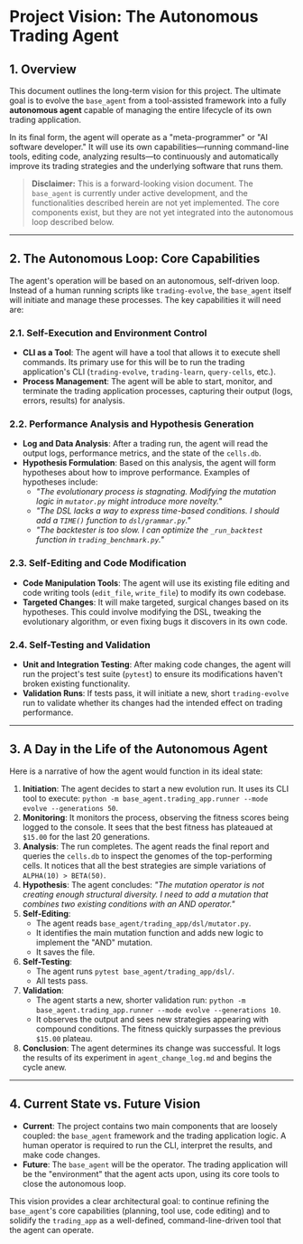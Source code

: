 # Project Vision: The Autonomous Trading Agent

## 1. Overview

This document outlines the long-term vision for this project. The ultimate goal is to evolve the `base_agent` from a tool-assisted framework into a fully **autonomous agent** capable of managing the entire lifecycle of its own trading application.

In its final form, the agent will operate as a "meta-programmer" or "AI software developer." It will use its own capabilities—running command-line tools, editing code, analyzing results—to continuously and automatically improve its trading strategies and the underlying software that runs them.

> **Disclaimer:** This is a forward-looking vision document. The `base_agent` is currently under active development, and the functionalities described herein are not yet implemented. The core components exist, but they are not yet integrated into the autonomous loop described below.

---

## 2. The Autonomous Loop: Core Capabilities

The agent's operation will be based on an autonomous, self-driven loop. Instead of a human running scripts like `trading-evolve`, the `base_agent` itself will initiate and manage these processes. The key capabilities it will need are:

### 2.1. Self-Execution and Environment Control

-   **CLI as a Tool**: The agent will have a tool that allows it to execute shell commands. Its primary use for this will be to run the trading application's CLI (`trading-evolve`, `trading-learn`, `query-cells`, etc.).
-   **Process Management**: The agent will be able to start, monitor, and terminate the trading application processes, capturing their output (logs, errors, results) for analysis.

### 2.2. Performance Analysis and Hypothesis Generation

-   **Log and Data Analysis**: After a trading run, the agent will read the output logs, performance metrics, and the state of the `cells.db`.
-   **Hypothesis Formulation**: Based on this analysis, the agent will form hypotheses about how to improve performance. Examples of hypotheses include:
    -   *"The evolutionary process is stagnating. Modifying the mutation logic in `mutator.py` might introduce more novelty."*
    -   *"The DSL lacks a way to express time-based conditions. I should add a `TIME()` function to `dsl/grammar.py`."*
    -   *"The backtester is too slow. I can optimize the `_run_backtest` function in `trading_benchmark.py`."*

### 2.3. Self-Editing and Code Modification

-   **Code Manipulation Tools**: The agent will use its existing file editing and code writing tools (`edit_file`, `write_file`) to modify its own codebase.
-   **Targeted Changes**: It will make targeted, surgical changes based on its hypotheses. This could involve modifying the DSL, tweaking the evolutionary algorithm, or even fixing bugs it discovers in its own code.

### 2.4. Self-Testing and Validation

-   **Unit and Integration Testing**: After making code changes, the agent will run the project's test suite (`pytest`) to ensure its modifications haven't broken existing functionality.
-   **Validation Runs**: If tests pass, it will initiate a new, short `trading-evolve` run to validate whether its changes had the intended effect on trading performance.

---

## 3. A Day in the Life of the Autonomous Agent

Here is a narrative of how the agent would function in its ideal state:

1.  **Initiation**: The agent decides to start a new evolution run. It uses its CLI tool to execute: `python -m base_agent.trading_app.runner --mode evolve --generations 50`.
2.  **Monitoring**: It monitors the process, observing the fitness scores being logged to the console. It sees that the best fitness has plateaued at `$15.00` for the last 20 generations.
3.  **Analysis**: The run completes. The agent reads the final report and queries the `cells.db` to inspect the genomes of the top-performing cells. It notices that all the best strategies are simple variations of `ALPHA(10) > BETA(50)`.
4.  **Hypothesis**: The agent concludes: *"The mutation operator is not creating enough structural diversity. I need to add a mutation that combines two existing conditions with an AND operator."*
5.  **Self-Editing**:
    -   The agent reads `base_agent/trading_app/dsl/mutator.py`.
    -   It identifies the main mutation function and adds new logic to implement the "AND" mutation.
    -   It saves the file.
6.  **Self-Testing**:
    -   The agent runs `pytest base_agent/trading_app/dsl/`.
    -   All tests pass.
7.  **Validation**:
    -   The agent starts a new, shorter validation run: `python -m base_agent.trading_app.runner --mode evolve --generations 10`.
    -   It observes the output and sees new strategies appearing with compound conditions. The fitness quickly surpasses the previous `$15.00` plateau.
8.  **Conclusion**: The agent determines its change was successful. It logs the results of its experiment in `agent_change_log.md` and begins the cycle anew.

---

## 4. Current State vs. Future Vision

-   **Current**: The project contains two main components that are loosely coupled: the `base_agent` framework and the trading application logic. A human operator is required to run the CLI, interpret the results, and make code changes.
-   **Future**: The `base_agent` will be the operator. The trading application will be the "environment" that the agent acts upon, using its core tools to close the autonomous loop.

This vision provides a clear architectural goal: to continue refining the `base_agent`'s core capabilities (planning, tool use, code editing) and to solidify the `trading_app` as a well-defined, command-line-driven tool that the agent can operate.
